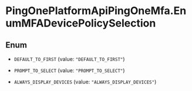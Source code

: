 # PingOnePlatformApiPingOneMfa.EnumMFADevicePolicySelection

## Enum


* `DEFAULT_TO_FIRST` (value: `"DEFAULT_TO_FIRST"`)

* `PROMPT_TO_SELECT` (value: `"PROMPT_TO_SELECT"`)

* `ALWAYS_DISPLAY_DEVICES` (value: `"ALWAYS_DISPLAY_DEVICES"`)


